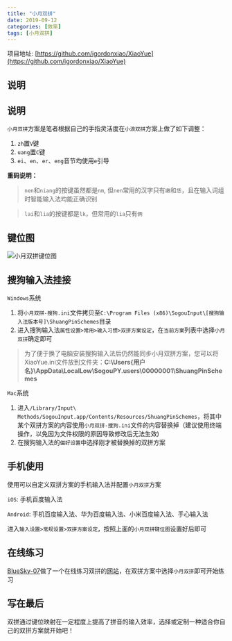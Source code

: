 ```yaml
---
title: "小月双拼"
date: 2019-09-12
categories: [效率]
tags: [小月双拼]
---
```


项目地址: [https://github.com/igordonxiao/XiaoYue](https://github.com/igordonxiao/XiaoYue)

## 说明

## 说明

`小月双拼`方案是笔者根据自己的手指灵活度在`小浪双拼`方案上做了如下调整：

1. `zh`置`V`键    
2. `uang`置`C`键    
3. `ei`、`en`、`er`、`eng`音节均使用`e`引导    


**重码说明：**    

> `nen`和`niang`的按键虽然都是`nm`, 但`nen`常用的汉字只有`嫩`和`恁`，且在输入词组时智能输入法均能正确识别    

> `lai`和`lia`的按键都是`lk`，但常用的`lia`只有`俩`    



## 键位图

![小月双拼键位图](https://github.com/igordonxiao/XiaoYue/blob/master/%E5%B0%8F%E6%9C%88%E5%8F%8C%E6%8B%BC%E9%94%AE%E4%BD%8D%E5%9B%BE.png)

## 搜狗输入法挂接

`Windows`系统

1. 将`小月双拼-搜狗.ini`文件拷贝至`C:\Program Files (x86)\SogouInput\[搜狗输入法版本号]\ShuangPinSchemes`目录
2. 进入搜狗输入法`属性设置>常用>输入习惯>双拼方案设定`，在`当前方案`列表中选择`小月双拼`确定即可
    
> 为了便于换了电脑安装搜狗输入法后仍然能同步小月双拼方案，您可以将XiaoYue.ini文件放到文件夹：**C:\Users\{用户名}\AppData\LocalLow\SogouPY.users\00000001\ShuangPinSchemes**

`Mac`系统

1. 进入`/Library/Input\ Methods/SogouInput.app/Contents/Resources/ShuangPinSchemes`，将其中某个双拼方案的内容使用`小月双拼-搜狗.ini`文件的内容替换掉（建议使用终端操作，以免因为文件权限的原因导致修改后无法生效)
2. 在搜狗输入法的`偏好设置`中选择刚才被替换掉的双拼方案

## 手机使用

使用可以自定义双拼方案的手机输入法并配置`小月双拼`方案

`iOS`: 手机百度输入法    

`Android`: 手机百度输入法、华为百度输入法、小米百度输入法、手心输入法

进入`输入设置>常规设置>双拼方案设定`，按照上面的`小月双拼键位图`设置好后即可

##  在线练习

[BlueSky-07](https://github.com/BlueSky-07/Shuang)做了一个在线练习双拼的[网站](https://api.ihint.me/shuang/)，在双拼方案中选择`小月双拼`即可开始练习

## 写在最后

双拼通过键位映射在一定程度上提高了拼音的输入效率，选择或定制一种适合你自己的双拼方案就开始吧！
